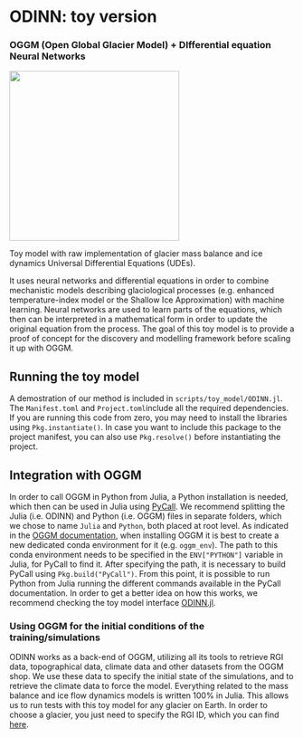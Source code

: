 # ODINN: toy version
### OGGM (Open Global Glacier Model) + DIfferential equation Neural Networks

<img src="https://github.com/ODINN-SciML/odinn_toy/blob/main/plots/ODINN_toy.png" width="300">

Toy model with raw implementation of glacier mass balance and ice dynamics Universal Differential Equations (UDEs). 

It uses neural networks and differential equations in order to combine mechanistic models describing glaciological processes (e.g. enhanced temperature-index model or the Shallow Ice Approximation) with machine learning. Neural networks are used to learn parts of the equations, which then can be interpreted in a mathematical form in order to update the original equation from the process. The goal of this toy model is to provide a proof of concept for the discovery and modelling framework before scaling it up with OGGM. 

## Running the toy model

A demostration of our method is included in `scripts/toy_model/ODINN.jl`. The `Manifest.toml` and `Project.toml`include all the required dependencies. If you are running this code from zero, you may need to install the libraries using `Pkg.instantiate()`. In case you want to include this package to the project manifest, you can also use `Pkg.resolve()` before instantiating the project. 

## Integration with OGGM

In order to call OGGM in Python from Julia, a Python installation is needed, which then can be used in Julia using [PyCall](https://github.com/JuliaPy/PyCall.jl). We recommend splitting the Julia (i.e. ODINN) and Python (i.e. OGGM) files in separate folders, which we chose to name `Julia` and `Python`, both placed at root level. As indicated in the [OGGM documentation](https://docs.oggm.org/en/stable/installing-oggm.html), when installing OGGM it is best to create a new dedicated conda environment for it (e.g. `oggm_env`). The path to this conda environment needs to be specified in the `ENV["PYTHON"]` variable in Julia, for PyCall to find it. After specifying the path, it is necessary to build PyCall using `Pkg.build("PyCall")`. From this point, it is possible to run Python from Julia running the different commands available in the PyCall documentation. In order to get a better idea on how this works, we recommend checking the toy model interface [ODINN.jl](https://github.com/ODINN-SciML/ODINN_toy/blob/main/scripts/toy_model/ODINN.jl). 

### Using OGGM for the initial conditions of the training/simulations

ODINN works as a back-end of OGGM, utilizing all its tools to retrieve RGI data, topographical data, climate data and other datasets from the OGGM shop. We use these data to specify the initial state of the simulations, and to retrieve the climate data to force the model. Everything related to the mass balance and ice flow dynamics models is written 100% in Julia. This allows us to run tests with this toy model for any glacier on Earth. In order to choose a glacier, you just need to specify the RGI ID, which you can find [here](https://www.glims.org/maps/glims). 
